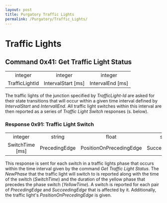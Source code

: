 ```yaml
---
layout: post
title: Purgatory Traffic Lights
permalink: /Purgatory/Traffic_Lights/
---
```


Traffic Lights
==============

Command 0x41: Get Traffic Light Status
--------------------------------------

|                |                      |                    |
|:--------------:|:--------------------:|:------------------:|
|     integer    |        integer       |       integer      |
| TrafficLightId | IntervalStart \[ms\] | IntervalEnd \[ms\] |

The traffic lights of the junction specified by *TrafficLight-Id* are asked for their state transitions that will occur within a given time interval defined by *IntervalStart* and *IntervallEnd*. All traffic light switches within this interval are then reported as a series of *Traffic Light Switch* responses (s. below).

### Response 0x91: Traffic Light Switch

|                   |               |                         |                |          |                   |
|:-----------------:|:-------------:|:-----------------------:|:--------------:|:--------:|:-----------------:|
|      integer      |     string    |          float          |     string     |   ubyte  |      integer      |
| SwitchTime \[ms\] | PrecedingEdge | PositionOnPrecedingEdge | SucceedingEdge | NewPhase | YellowTime \[ms\] |

This response is sent for each switch in a traffic lights phase that occurs within the time interval given by the command *Get Traffic Light Status*. The *NewPhase* that the traffic light will switch to is reported along with the time of the switch (*SwitchTime*) and the duration of the yellow phase that precedes the phase switch (*YellowTime*).
A switch is reported for each pair of *PrecedingEdge* and *SucceedingEdge* that is affected by it. Additionally, the traffic light's *PositionOnPrecedingEdge* is given.